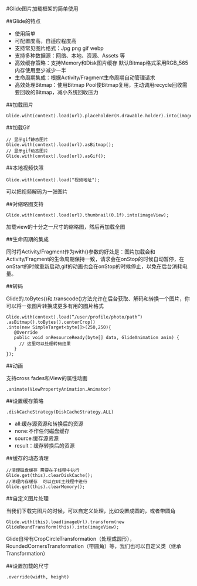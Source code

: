 #Glide图片加载框架的简单使用

##Glide的特点

* 使用简单
* 可配置度高，自适应程度高
* 支持常见图片格式：Jpg png gif webp
* 支持多种数据源：网络、本地、资源、Assets 等
* 高效缓存策略：支持Memory和Disk图片缓存 默认Bitmap格式采用RGB_565内存使用至少减少一半
* 生命周期集成：根据Activity/Fragment生命周期自动管理请求
* 高效处理Bitmap：使用Bitmap Pool使Bitmap复用，主动调用recycle回收需要回收的Bitmap，减小系统回收压力

##加载图片

```
Glide.wiht(context).load(url).placeholder(R.drawable.holder).into(imageView);
```

##加载Gif

```
// 显示gif静态图片
Glide.with(context).load(url).asBitmap();
// 显示gif动态图片
Glide.with(context).load(url).asGif();
```

##本地视频快照

```
Glide.with(context).load("视频地址");
```
可以把视频解码为一张图片

##对缩略图支持

```
Glide.with(context).load(url).thumbnail(0.1f).into(imageView);
```
加载view的十分之一尺寸的缩略图，然后再加载全图

##生命周期的集成

同时将Activity/Fragment作为with()参数的好处是：图片加载会和Activity/Fragment的生命周期保持一致，请求会在onStop的时候自动暂停，在onStart的时候重新启动,gif的动画也会在onStop的时候停止，以免在后台消耗电量。

##转码

Glide的.toBytes()和.transcode()方法允许在后台获取、解码和转换一个图片，你可以将一张图片转换成更多有用的图片格式

```
Glide.with(context).load(“/user/profile/photo/path”)
.asBitmap().toBytes().centerCrop()
.into(new SimpleTarget<byte[]>(250,250){
   @Override
   public void onResourceReady(byte[] data, GlideAnimation anim) {
     // 这里可以处理转码结果
   }
});
```

##动画

支持cross fades和View的属性动画

```
.animate(ViewPropertyAnimation.Animator)
```
##设置缓存策略

```
.diskCacheStrategy(DiskCacheStrategy.ALL)
```
* all:缓存源资源和转换后的资源
* none:不作任何磁盘缓存
* source:缓存源资源
* result：缓存转换后的资源

##缓存的动态清理

```
//清理磁盘缓存 需要在子线程中执行
Glide.get(this).clearDiskCache();
//清理内存缓存  可以在UI主线程中进行
Glide.get(this).clearMemory();
```

##自定义图片处理

当我们下载完图片的时候，可以自定义处理，比如设置成圆的，或者带圆角

```
Glide.with(this).load(imageUrl).transform(new GlideRoundTransform(this)).into(imageView);
```

Glide自带有CropCircleTransformation（处理成圆形），RoundedCornersTransformation（带圆角）等，我们也可以自定义类（继承Transformation）

##设置加载的尺寸

```
.override(width, height)
```
